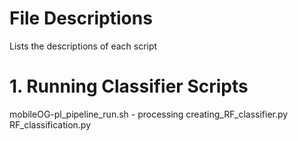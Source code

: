 # File Descriptions #
Lists the descriptions of each script

# 1. Running Classifier Scripts #

mobileOG-pl_pipeline_run.sh - processing
creating_RF_classifier.py
RF_classification.py

